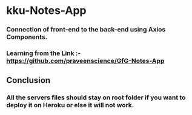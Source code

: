 # kku-Notes-App

### Connection of front-end to the back-end using Axios Components.
### Learning from the Link :- https://github.com/praveenscience/GfG-Notes-App

## Conclusion
### All the servers files should stay on root folder if you want to deploy it on Heroku or else it will not work.
